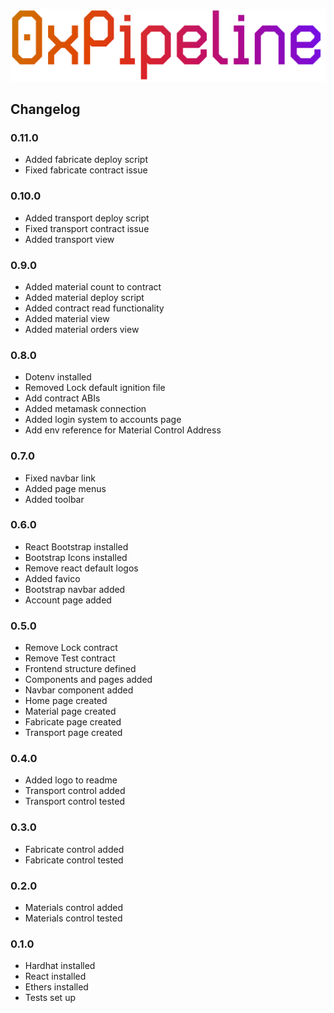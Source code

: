 ![alt text](public/logo-full.png)

## Changelog
### 0.11.0
* Added fabricate deploy script
* Fixed fabricate contract issue

### 0.10.0
* Added transport deploy script
* Fixed transport contract issue
* Added transport view

### 0.9.0
* Added material count to contract
* Added material deploy script
* Added contract read functionality
* Added material view
* Added material orders view

### 0.8.0
* Dotenv installed
* Removed Lock default ignition file
* Add contract ABIs
* Added metamask connection
* Added login system to accounts page
* Add env reference for Material Control Address

### 0.7.0
* Fixed navbar link
* Added page menus
* Added toolbar

### 0.6.0
* React Bootstrap installed
* Bootstrap Icons installed
* Remove react default logos
* Added favico
* Bootstrap navbar added
* Account page added

### 0.5.0
* Remove Lock contract
* Remove Test contract
* Frontend structure defined
* Components and pages added
* Navbar component added
* Home page created
* Material page created
* Fabricate page created
* Transport page created

### 0.4.0
* Added logo to readme
* Transport control added
* Transport control tested

### 0.3.0
* Fabricate control added
* Fabricate control tested

### 0.2.0
* Materials control added
* Materials control tested

### 0.1.0
* Hardhat installed
* React installed
* Ethers installed
* Tests set up

